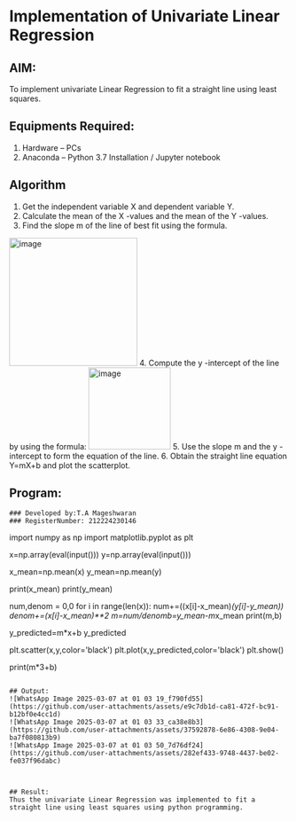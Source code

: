 # Implementation of Univariate Linear Regression
## AIM:
To implement univariate Linear Regression to fit a straight line using least squares.

## Equipments Required:
1. Hardware – PCs
2. Anaconda – Python 3.7 Installation / Jupyter notebook

## Algorithm
1. Get the independent variable X and dependent variable Y.
2. Calculate the mean of the X -values and the mean of the Y -values.
3. Find the slope m of the line of best fit using the formula. 
<img width="231" alt="image" src="https://user-images.githubusercontent.com/93026020/192078527-b3b5ee3e-992f-46c4-865b-3b7ce4ac54ad.png">
4. Compute the y -intercept of the line by using the formula:
<img width="148" alt="image" src="https://user-images.githubusercontent.com/93026020/192078545-79d70b90-7e9d-4b85-9f8b-9d7548a4c5a4.png">
5. Use the slope m and the y -intercept to form the equation of the line.
6. Obtain the straight line equation Y=mX+b and plot the scatterplot.

## Program:
```
### Developed by:T.A Mageshwaran
### RegisterNumber: 212224230146 
```
import numpy as np
import matplotlib.pyplot as plt

x=np.array(eval(input()))
y=np.array(eval(input()))

x_mean=np.mean(x)
y_mean=np.mean(y)

print(x_mean)
print(y_mean)

num,denom = 0,0
for i in range(len(x)):
  num+=((x[i]-x_mean)*(y[i]-y_mean))
  denom+=(x[i]-x_mean)**2
  m=num/denomb=y_mean-m*x_mean
  print(m,b)

y_predicted=m*x+b
y_predicted

plt.scatter(x,y,color='black')
plt.plot(x,y_predicted,color='black')
plt.show()

print(m*3+b)
```

## Output:
![WhatsApp Image 2025-03-07 at 01 03 19_f790fd55](https://github.com/user-attachments/assets/e9c7db1d-ca81-472f-bc91-b12bf0e4cc1d)
![WhatsApp Image 2025-03-07 at 01 03 33_ca38e8b3](https://github.com/user-attachments/assets/37592878-6e86-4308-9e04-ba7f080813b9)
![WhatsApp Image 2025-03-07 at 01 03 50_7d76df24](https://github.com/user-attachments/assets/282ef433-9748-4437-be02-fe037f96dabc)



## Result:
Thus the univariate Linear Regression was implemented to fit a straight line using least squares using python programming.
